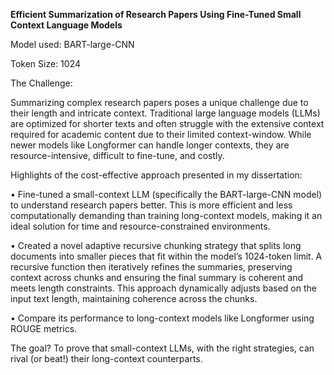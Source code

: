 **Efficient Summarization of Research Papers Using Fine-Tuned Small Context Language Models**

Model used: BART-large-CNN

Token Size: 1024

The Challenge: 

Summarizing complex research papers poses a unique challenge due to their length and intricate context. Traditional large language models (LLMs) are optimized for shorter texts and often struggle with the extensive context required for academic content due to their limited context-window. While newer models like Longformer can handle longer contexts, they are resource-intensive, difficult to fine-tune, and costly.

Highlights of the cost-effective approach presented in my dissertation:

• Fine-tuned a small-context LLM (specifically the BART-large-CNN model) to understand research papers better. This is more efficient and less computationally demanding than training long-context models, making it an ideal solution for time and resource-constrained environments.

• Created a novel adaptive recursive chunking strategy that splits long documents into smaller pieces that fit within the model’s 1024-token limit. A recursive function then iteratively refines the summaries, preserving context across chunks and ensuring the final summary is coherent and meets length constraints. This approach dynamically adjusts based on the input text length, maintaining coherence across the chunks.

• Compare its performance to long-context models like Longformer using ROUGE metrics.

The goal? To prove that small-context LLMs, with the right strategies, can rival (or beat!) their long-context counterparts. 
